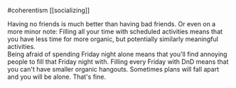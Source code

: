 #coherentism
[[socializing]]

Having no friends is much better than having bad friends. Or even on a
more minor note: Filling all your time with scheduled activities means
that you have less time for more organic, but potentially similarly
meaningful activities.\
Being afraid of spending Friday night alone means that you'll find
annoying people to fill that Friday night with. Filling every Friday
with DnD means that you can't have smaller organic hangouts. Sometimes
plans will fall apart and you will be alone. That's fine.
